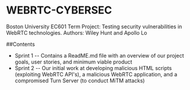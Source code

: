 # WEBRTC-CYBERSEC
Boston University EC601 Term Project: Testing security vulnerabilities in WebRTC technologies.
Authors: Wiley Hunt and Apollo Lo

##Contents
* Sprint 1 -- Contains a ReadME.md file with an overview of our project goals, user stories, and minimum viable product
* Sprint 2 -- Our initial work at developing malicious HTML scripts (exploiting WebRTC API's), a malicious WebRTC application, and a compromised Turn Server (to conduct MiTM attacks)
